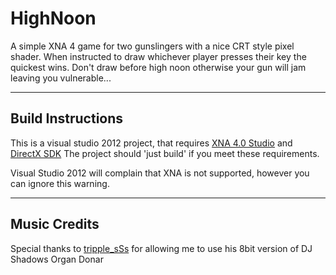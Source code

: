 HighNoon
========

A simple XNA 4 game for two gunslingers with a nice CRT style pixel shader.
When instructed to draw whichever player presses their key the quickest wins.
Don't draw before high noon otherwise your gun will jam leaving you vulnerable...

------------------
Build Instructions
------------------

This is a visual studio 2012 project, that requires <a href="http://www.microsoft.com/en-us/download/details.aspx?id=23714">XNA 4.0 Studio</a> and <a href="http://www.microsoft.com/en-gb/download/details.aspx?id=6812">DirectX SDK</a>
The project should 'just build' if you meet these requirements.

Visual Studio 2012 will complain that XNA is not supported, however you can ignore this warning.

-------------
Music Credits
-------------

Special thanks to <a href="https://soundcloud.com/triple_sss/8-bit-organ-donor">tripple_sSs</a> for allowing me to use his 8bit version of DJ Shadows Organ Donar